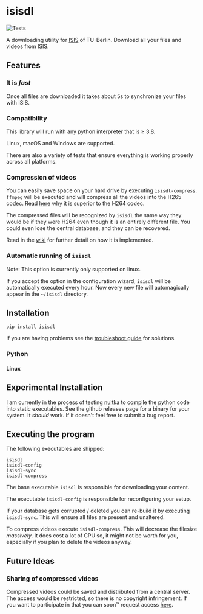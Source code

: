 # isisdl

![Tests](https://github.com/Emily3403/isisdl/actions/workflows/tests.yml/badge.svg)

A downloading utility for [ISIS](https://isis.tu-berlin.de/) of TU-Berlin. Download all your files and videos from ISIS.

## Features

### It is *fast*

Once all files are downloaded it takes about 5s to synchronize your files with ISIS.

### Compatibility

This library will run with any python interpreter that is ≥ 3.8.

Linux, macOS and Windows are supported.

There are also a variety of tests that ensure everything is working properly across all platforms.

### Compression of videos

You can easily save space on your hard drive by executing `isisdl-compress`. `ffmpeg` will be executed and will compress
all the videos into the H265 codec.
Read [here](https://www.boxcast.com/blog/hevc-h.265-vs.-h.264-avc-whats-the-difference) why it is superior to the H264
codec.

The compressed files will be recognized by `isisdl` the same way they would be if they were H264 even though it is an
entirely different file. You could even lose the central database, and they can be recovered.

Read in the [wiki]() for further detail on how it is implemented.

### Automatic running of `isisdl`

Note: This option is currently only supported on linux.

If you accept the option in the configuration wizard, `isisdl` will be automatically executed every hour. Now every new file
will automagically appear in the `~/isisdl` directory.

## Installation

```shell
pip install isisdl
```

If you are having problems see the [troubleshoot guide](../../wiki/Installation.md) for solutions.


### Python

#### Linux


## Experimental Installation

I am currently in the process of testing [nuitka](https://nuitka.net/) to compile the python code into static
executables. See the github releases page for a binary for your system. It *should* work. If it doesn't feel free to
submit a bug report.

## Executing the program

The following executables are shipped:

```
isisdl
isisdl-config
isisdl-sync
isisdl-compress
```

The base executable `isisdl` is responsible for downloading your content.

The executable `isisdl-config` is responsible for reconfiguring your setup.

If your database gets corrupted / deleted you can re-build it by executing `isisdl-sync`. This will ensure all files are
present and unaltered.

To compress videos execute `isisdl-compress`. This will decrease the filesize *massively*. It does cost a lot of CPU so,
it might not be worth for you, especially if you plan to delete the videos anyway.

## Future Ideas

### Sharing of compressed videos

Compressed videos could be saved and distributed from a central server. The access would be restricted, so there is no
copyright infringement. If you want to participate in that you can soon™ request access
[here](https://www.youtube.com/watch?v=dQw4w9WgXcQ).
